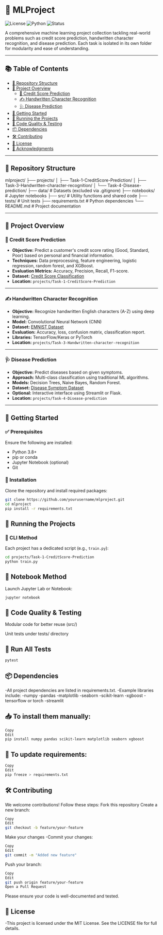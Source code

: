 # 🧠 MLProject

![License](https://img.shields.io/badge/license-MIT-green)
![Python](https://img.shields.io/badge/Python-3.8%2B-blue)
![Status](https://img.shields.io/badge/status-active-brightgreen)

A comprehensive machine learning project collection tackling real-world problems such as credit score prediction, handwritten character recognition, and disease prediction. Each task is isolated in its own folder for modularity and ease of understanding.

---

## 📚 Table of Contents

- [📁 Repository Structure](#-repository-structure)
- [🧩 Project Overview](#-project-overview)
  - [🏦 Credit Score Prediction](#-credit-score-prediction)
  - [✍️ Handwritten Character Recognition](#-handwritten-character-recognition)
  - [🩺 Disease Prediction](#-disease-prediction)
- [🚀 Getting Started](#-getting-started)
- [🧪 Running the Projects](#-running-the-projects)
- [🧼 Code Quality & Testing](#-code-quality--testing)
- [📦 Dependencies](#-dependencies)
- [🛠️ Contributing](#️-contributing)
- [📄 License](#-license)
- [🙏 Acknowledgments](#-acknowledgments)

---

## 📁 Repository Structure

mlproject/
├── projects/
│ ├── Task-1-CreditScore-Prediction/
│ ├── Task-3-Handwritten-character-recognition/
│ └── Task-4-Disease-prediction/
├── data/ # Datasets (excluded via .gitignore)
├── notebooks/ # Jupyter notebooks
├── src/ # Utility functions and shared code
├── tests/ # Unit tests
├── requirements.txt # Python dependencies
└── README.md # Project documentation


---

## 🧩 Project Overview

### 🏦 Credit Score Prediction

- **Objective:** Predict a customer's credit score rating (Good, Standard, Poor) based on personal and financial information.
- **Techniques:** Data preprocessing, feature engineering, logistic regression, random forest, and XGBoost.
- **Evaluation Metrics:** Accuracy, Precision, Recall, F1-score.
- **Dataset:** [Credit Score Classification](https://www.kaggle.com/datasets/parisrohan/credit-score-classification)
- **Location:** `projects/Task-1-CreditScore-Prediction`

---

### ✍️ Handwritten Character Recognition

- **Objective:** Recognize handwritten English characters (A-Z) using deep learning.
- **Model:** Convolutional Neural Network (CNN)
- **Dataset:** [EMNIST Dataset](https://www.nist.gov/itl/products-and-services/emnist-dataset)
- **Evaluation:** Accuracy, loss, confusion matrix, classification report.
- **Libraries:** TensorFlow/Keras or PyTorch
- **Location:** `projects/Task-3-Handwritten-character-recognition`

---

### 🩺 Disease Prediction

- **Objective:** Predict diseases based on given symptoms.
- **Approach:** Multi-class classification using traditional ML algorithms.
- **Models:** Decision Trees, Naive Bayes, Random Forest.
- **Dataset:** [Disease Symptom Dataset](https://www.kaggle.com/datasets/itachi9604/disease-symptom-description-dataset)
- **Optional:** Interactive interface using Streamlit or Flask.
- **Location:** `projects/Task-4-Disease-prediction`

---

## 🚀 Getting Started

### ✅ Prerequisites

Ensure the following are installed:

- Python 3.8+
- pip or conda
- Jupyter Notebook (optional)
- Git

### 🔧 Installation

Clone the repository and install required packages:

```bash
git clone https://github.com/yourusername/mlproject.git
cd mlproject
pip install -r requirements.txt
```
## 🧪 Running the Projects

### 🚀 CLI Method

Each project has a dedicated script (e.g., `train.py`):

```bash
cd projects/Task-1-CreditScore-Prediction
python train.py
```
##  📒 Notebook Method
Launch Jupyter Lab or Notebook:
```bash
jupyter notebook
```
## 🧼 Code Quality & Testing
Modular code for better reuse (src/)

Unit tests under tests/ directory

## 🧪 Run All Tests

```bash
pytest
```
## 📦 Dependencies
-All project dependencies are listed in requirements.txt.
-Example libraries include:
-numpy
-pandas
-matplotlib
-seaborn
-scikit-learn
-xgboost
-tensorflow or torch
-streamlit

## 📥 To install them manually:

```bash
Copy
Edit
pip install numpy pandas scikit-learn matplotlib seaborn xgboost
```
## 🔄 To update requirements:

```bash
Copy
Edit
pip freeze > requirements.txt
```
## 🛠️ Contributing
We welcome contributions! Follow these steps:
Fork this repository
Create a new branch:
```bash
Copy
Edit
git checkout -b feature/your-feature
```
Make your changes
-Commit your changes:
```bash
Copy
Edit
git commit -m "Added new feature"
```
Push your branch:
```bash
Copy
Edit
git push origin feature/your-feature
Open a Pull Request
```
Please ensure your code is well-documented and tested.

## 📄 License
-This project is licensed under the MIT License. See the LICENSE file for full details.
